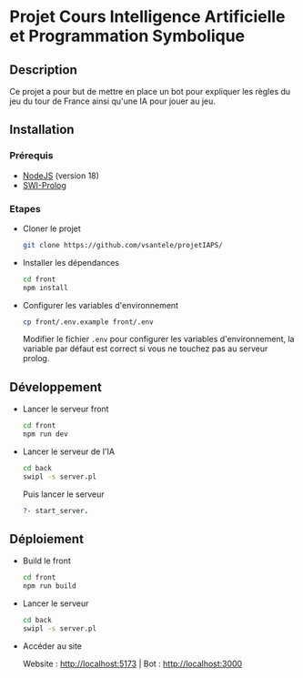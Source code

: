 # Projet Cours Intelligence Artificielle et Programmation Symbolique

## Description

Ce projet a pour but de mettre en place un bot pour expliquer les règles du jeu du tour de France ainsi qu'une IA pour jouer au jeu.

## Installation

### Prérequis

- [NodeJS](https://nodejs.org) (version 18)
- [SWI-Prolog](https://www.swi-prolog.org)

### Etapes

- Cloner le projet

  ```bash
  git clone https://github.com/vsantele/projetIAPS/
  ```

- Installer les dépendances

  ```bash
  cd front
  npm install
  ```

- Configurer les variables d'environnement

  ```bash
  cp front/.env.example front/.env
  ```

  Modifier le fichier `.env` pour configurer les variables d'environnement, la variable par défaut est correct si vous ne touchez pas au serveur prolog.

## Développement

- Lancer le serveur front

  ```bash
  cd front
  npm run dev
  ```

- Lancer le serveur de l'IA

  ```bash
  cd back
  swipl -s server.pl
  ```

  Puis lancer le serveur

  ```prolog
  ?- start_server.
  ```

## Déploiement

- Build le front

  ```bash
  cd front
  npm run build
  ```

- Lancer le serveur

  ```bash
  cd back
  swipl -s server.pl
  ```

- Accéder au site

  Website : <http://localhost:5173> | Bot : <http://localhost:3000>
